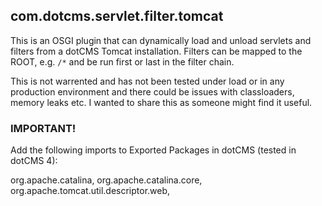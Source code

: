 ## com.dotcms.servlet.filter.tomcat

This is an OSGI plugin that can dynamically load and unload servlets and filters from a dotCMS Tomcat installation. Filters can be mapped to the ROOT, e.g. `/*` and be run first or last in the filter chain.

This is not warrented and has not been tested under load or in any production environment and there could be issues with classloaders, memory leaks etc. I wanted to share this as someone might find it useful.

### IMPORTANT!

Add the following imports to Exported Packages in dotCMS (tested in dotCMS 4):

org.apache.catalina,
org.apache.catalina.core,
org.apache.tomcat.util.descriptor.web,